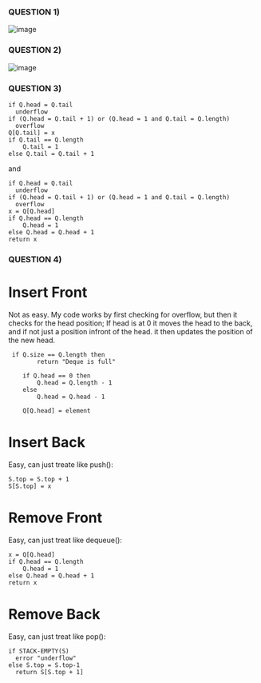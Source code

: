 ### QUESTION 1)
![image](https://github.com/user-attachments/assets/a6faefff-30f4-4abe-866c-35bcb3bdf22a)

### QUESTION 2)
![image](https://github.com/user-attachments/assets/e2e8405d-cef9-48c7-a899-40808872709c)

### QUESTION 3)

```
if Q.head = Q.tail
  underflow
if (Q.head = Q.tail + 1) or (Q.head = 1 and Q.tail = Q.length)
  overflow
Q[Q.tail] = x
if Q.tail == Q.length
    Q.tail = 1
else Q.tail = Q.tail + 1
```
and
```
if Q.head = Q.tail
  underflow
if (Q.head = Q.tail + 1) or (Q.head = 1 and Q.tail = Q.length)
  overflow
x = Q[Q.head]
if Q.head == Q.length
    Q.head = 1
else Q.head = Q.head + 1
return x
```

### QUESTION 4)

# Insert Front
Not as easy. My code works by first checking for overflow, but then it checks for the head position; If head is at 0 it moves the head to the back, and if not just a position infront of the head. it then updates the position of the new head.
```
 if Q.size == Q.length then
        return "Deque is full"
    
    if Q.head == 0 then
        Q.head = Q.length - 1
    else 
        Q.head = Q.head - 1

    Q[Q.head] = element
```

# Insert Back
Easy, can just treate like push():
```
S.top = S.top + 1
S[S.top] = x
```

# Remove Front
Easy, can just treat like dequeue():
```
x = Q[Q.head]
if Q.head == Q.length
    Q.head = 1
else Q.head = Q.head + 1
return x
```
# Remove Back
  Easy, can just treat like pop():
  ```
if STACK-EMPTY(S)
    error "underflow"
else S.top = S.top-1
    return S[S.top + 1]
```
